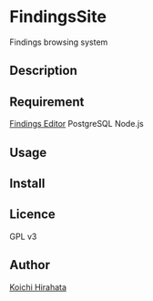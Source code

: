 FindingsSite
============

Findings browsing system

## Description

## Requirement
[Findings Editor](https://github.com/KoichiHirahata/FindingsEditor)
PostgreSQL
Node.js

## Usage

## Install

## Licence
GPL v3

## Author
[Koichi Hirahata](https://github.com/KoichiHirahata/)